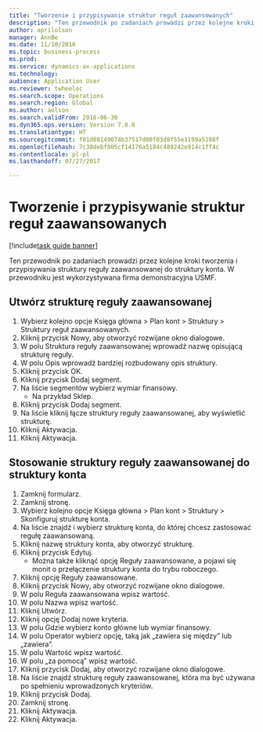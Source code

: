 ```yaml
--- 
title: "Tworzenie i przypisywanie struktur reguł zaawansowanych"
description: "Ten przewodnik po zadaniach prowadzi przez kolejne kroki tworzenia i przypisywania struktury reguły zaawansowanej do struktury konta."
author: aprilolson
manager: AnnBe
ms.date: 11/10/2016
ms.topic: business-process
ms.prod: 
ms.service: dynamics-ax-applications
ms.technology: 
audience: Application User
ms.reviewer: twheeloc
ms.search.scope: Operations
ms.search.region: Global
ms.author: aolson
ms.search.validFrom: 2016-06-30
ms.dyn365.ops.version: Version 7.0.0
ms.translationtype: HT
ms.sourcegitcommit: f01d88149074b37517d00f03d8f55e1199a5198f
ms.openlocfilehash: 7c38debf005cf14176a5184c489242e914c1ff4c
ms.contentlocale: pl-pl
ms.lasthandoff: 07/27/2017

---
```

# <a name="create-and-assign-advanced-rule-structures"></a>Tworzenie i przypisywanie struktur reguł zaawansowanych

[!include[task guide banner](../../includes/task-guide-banner.md)]

Ten przewodnik po zadaniach prowadzi przez kolejne kroki tworzenia i przypisywania struktury reguły zaawansowanej do struktury konta. W przewodniku jest wykorzystywana firma demonstracyjna USMF.


## <a name="create-an-advanced-rule-structure"></a>Utwórz strukturę reguły zaawansowanej
1. Wybierz kolejno opcje Księga główna > Plan kont > Struktury > Struktury reguł zaawansowanych.
2. Kliknij przycisk Nowy, aby otworzyć rozwijane okno dialogowe.
3. W polu Struktura reguły zaawansowanej wprowadź nazwę opisującą strukturę reguły.
4. W polu Opis wprowadź bardziej rozbudowany opis struktury.
5. Kliknij przycisk OK.
6. Kliknij przycisk Dodaj segment.
7. Na liście segmentów wybierz wymiar finansowy.
    * Na przykład Sklep.  
8. Kliknij przycisk Dodaj segment.
9. Na liście kliknij łącze struktury reguły zaawansowanej, aby wyświetlić strukturę.
10. Kliknij Aktywacja.
11. Kliknij Aktywacja.

## <a name="apply-an-advanced-rule-structure-to-an-account-structure"></a>Stosowanie struktury reguły zaawansowanej do struktury konta
1. Zamknij formularz.
2. Zamknij stronę.
3. Wybierz kolejno opcje Księga główna > Plan kont > Struktury > Skonfiguruj strukturę konta.
4. Na liście znajdź i wybierz strukturę konta, do której chcesz zastosować regułę zaawansowaną.
5. Kliknij nazwę struktury konta, aby otworzyć strukturę.
6. Kliknij przycisk Edytuj.
    * Można także kliknąć opcję Reguły zaawansowane, a pojawi się monit o przełączenie struktury konta do trybu roboczego.  
7. Kliknij opcję Reguły zaawansowane.
8. Kliknij przycisk Nowy, aby otworzyć rozwijane okno dialogowe.
9. W polu Reguła zaawansowana wpisz wartość.
10. W polu Nazwa wpisz wartość.
11. Kliknij Utwórz.
12. Kliknij opcję Dodaj nowe kryteria.
13. W polu Gdzie wybierz konto główne lub wymiar finansowy.
14. W polu Operator wybierz opcję, taką jak „zawiera się między” lub „zawiera”.
15. W polu Wartość wpisz wartość.
16. W polu „za pomocą” wpisz wartość.
17. Kliknij przycisk Dodaj, aby otworzyć rozwijane okno dialogowe.
18. Na liście znajdź strukturę reguły zaawansowanej, która ma być używana po spełnieniu wprowadzonych kryteriów.
19. Kliknij przycisk Dodaj.
20. Zamknij stronę.
21. Kliknij Aktywacja.
22. Kliknij Aktywacja.


